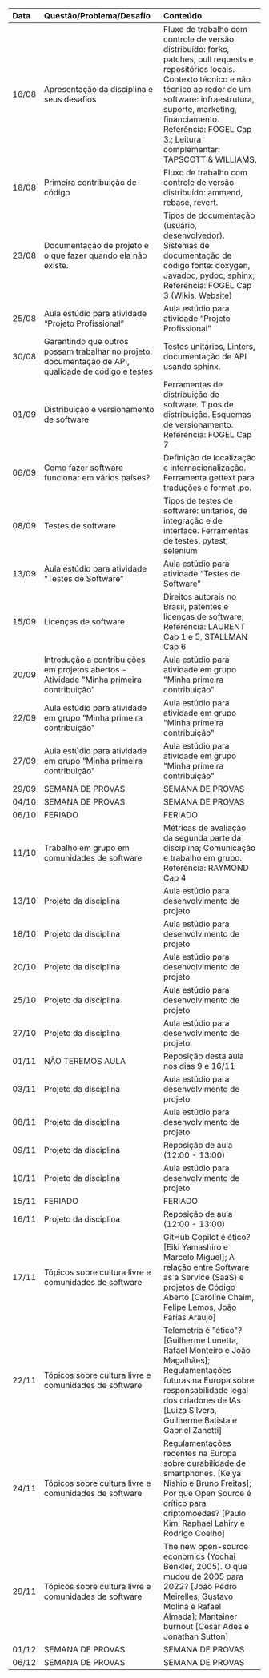 | Data   | Questão/Problema/Desafio                                                                             | Conteúdo                                                                                                                                                                                                                                                                                   |
|:-------|:-----------------------------------------------------------------------------------------------------|:-------------------------------------------------------------------------------------------------------------------------------------------------------------------------------------------------------------------------------------------------------------------------------------------|
| 16/08  | Apresentação da disciplina e seus desafios                                                           | Fluxo de trabalho com controle de versão distribuído: forks, patches, pull requests e repositórios locais. Contexto técnico e não técnico ao redor de um software: infraestrutura, suporte, marketing, financiamento. Referência: FOGEL Cap 3.; Leitura complementar: TAPSCOTT & WILLIAMS. |
| 18/08  | Primeira contribuição de código                                                                      | Fluxo de trabalho com controle de versão distribuído: ammend, rebase, revert.                                                                                                                                                                                                              |
| 23/08  | Documentação de projeto e o que fazer quando ela não existe.                                         | Tipos de documentação (usuário, desenvolvedor). Sistemas de documentação de código fonte: doxygen, Javadoc, pydoc, sphinx; Referência: FOGEL Cap 3 (Wikis, Website)                                                                                                                        |
| 25/08  | Aula estúdio para atividade “Projeto Profissional”                                                   | Aula estúdio para atividade “Projeto Profissional”                                                                                                                                                                                                                                         |
| 30/08  | Garantindo que outros possam trabalhar no projeto: documentação de API, qualidade de código e testes | Testes unitários, Linters, documentação de API usando sphinx.                                                                                                                                                                                                                              |
| 01/09  | Distribuição e versionamento de software                                                             | Ferramentas de distribuição de software. Tipos de distribuição. Esquemas de versionamento. Referência: FOGEL Cap 7                                                                                                                                                                         |
| 06/09  | Como fazer software funcionar em vários países?                                                      | Definição de localização e internacionalização. Ferramenta gettext para traduções e format .po.                                                                                                                                                                                            |
| 08/09  | Testes de software                                                                                   | Tipos de testes de software: unitarios, de integração e de interface. Ferramentas de testes: pytest, selenium                                                                                                                                                                              |
| 13/09  | Aula estúdio para atividade “Testes de Software”                                                     | Aula estúdio para atividade “Testes de Software”                                                                                                                                                                                                                                           |
| 15/09  | Licenças de software                                                                                 | Direitos autorais no Brasil, patentes e licenças de software; Referência: LAURENT Cap 1 e 5, STALLMAN Cap 6                                                                                                                                                                                |
| 20/09  | Introdução a contribuições em projetos abertos - Atividade "Minha primeira contribuição"             | Aula estúdio para atividade em grupo "Minha primeira contribuição"                                                                                                                                                                                                                         |
| 22/09  | Aula estúdio para atividade em grupo "Minha primeira contribuição"                                   | Aula estúdio para atividade em grupo "Minha primeira contribuição"                                                                                                                                                                                                                         |
| 27/09  | Aula estúdio para atividade em grupo "Minha primeira contribuição"                                   | Aula estúdio para atividade em grupo "Minha primeira contribuição"                                                                                                                                                                                                                         |
| 29/09  | SEMANA DE PROVAS                                                                                     | SEMANA DE PROVAS                                                                                                                                                                                                                                                                           |
| 04/10  | SEMANA DE PROVAS                                                                                     | SEMANA DE PROVAS                                                                                                                                                                                                                                                                           |
| 06/10  | FERIADO                                                                                              | FERIADO                                                                                                                                                                                                                                                                                    |
| 11/10  | Trabalho em grupo em comunidades de software                                                         | Métricas de avaliação da segunda parte da disciplina; Comunicação e trabalho em grupo. Referência: RAYMOND Cap 4                                                                                                                                                                           |
| 13/10  | Projeto da disciplina                                                                                | Aula estúdio para desenvolvimento de projeto                                                                                                                                                                                                                                               |
| 18/10  | Projeto da disciplina                                                                                | Aula estúdio para desenvolvimento de projeto                                                                                                                                                                                                                                               |
| 20/10  | Projeto da disciplina                                                                                | Aula estúdio para desenvolvimento de projeto                                                                                                                                                                                                                                               |
| 25/10  | Projeto da disciplina                                                                                | Aula estúdio para desenvolvimento de projeto                                                                                                                                                                                                                                               |
| 27/10  | Projeto da disciplina                                                                                | Aula estúdio para desenvolvimento de projeto                                                                                                                                                                                                                                               |
| 01/11  | NÃO TEREMOS AULA                                                                                     | Reposição desta aula nos dias 9 e 16/11                                                                                                                                                                                                                                                    |
| 03/11  | Projeto da disciplina                                                                                | Aula estúdio para desenvolvimento de projeto                                                                                                                                                                                                                                               |
| 08/11  | Projeto da disciplina                                                                                | Aula estúdio para desenvolvimento de projeto                                                                                                                                                                                                                                               |
| 09/11  | Projeto da disciplina                                                                                | Reposição de aula (12:00 - 13:00)                                                                                                                                                                                                                                                          |
| 10/11  | Projeto da disciplina                                                                                | Aula estúdio para desenvolvimento de projeto                                                                                                                                                                                                                                               |
| 15/11  | FERIADO                                                                                              | FERIADO                                                                                                                                                                                                                                                                                    |
| 16/11  | Projeto da disciplina                                                                                | Reposição de aula (12:00 - 13:00)                                                                                                                                                                                                                                                          |
| 17/11  | Tópicos sobre cultura livre e comunidades de software                                                | GitHub Copilot é ético? [Eiki Yamashiro e Marcelo Miguel]; A relação entre Software as a Service (SaaS) e projetos de Código Aberto [Caroline Chaim, Felipe Lemos, João Farias Araujo]                                                                                                     |
| 22/11  | Tópicos sobre cultura livre e comunidades de software                                                | Telemetria é "ético"? [Guilherme Lunetta, Rafael Monteiro e João Magalhães]; Regulamentações futuras na Europa sobre responsabilidade legal dos criadores de IAs [Luiza Silvera, Guilherme Batista e Gabriel Zanetti]                                                                      |
| 24/11  | Tópicos sobre cultura livre e comunidades de software                                                | Regulamentações recentes na Europa sobre durabilidade de smartphones. [Keiya Nishio e Bruno Freitas]; Por que Open Source é crítico para criptomoedas? [Paulo Kim, Raphael Lahiry e Rodrigo Coelho]                                                                                        |
| 29/11  | Tópicos sobre cultura livre e comunidades de software                                                | The new open-source economics (Yochai Benkler, 2005). O que mudou de 2005 para 2022? [João Pedro Meirelles, Gustavo Molina e Rafael Almada]; Mantainer burnout [Cesar Ades e Jonathan Sutton]                                                                                              |
| 01/12  | SEMANA DE PROVAS                                                                                     | SEMANA DE PROVAS                                                                                                                                                                                                                                                                           |
| 06/12  | SEMANA DE PROVAS                                                                                     | SEMANA DE PROVAS                                                                                                                                                                                                                                                                           |